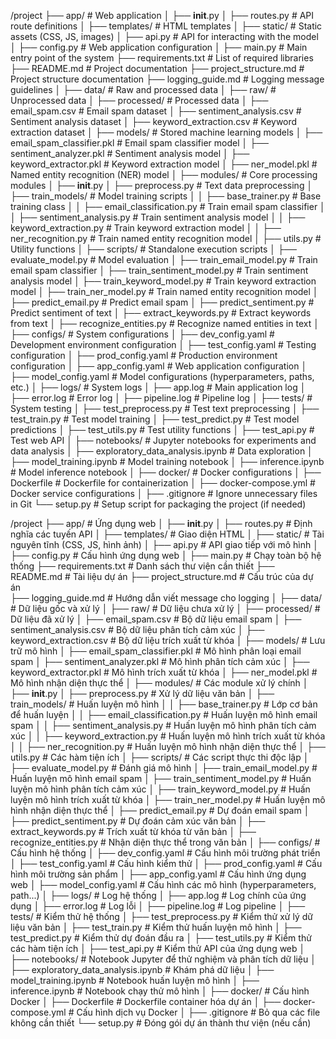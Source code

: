 /project
├── app/                         # Web application
│   ├── __init__.py
│   ├── routes.py                # API route definitions
│   ├── templates/               # HTML templates
│   ├── static/                  # Static assets (CSS, JS, images)
│   ├── api.py                   # API for interacting with the model
│   ├── config.py                # Web application configuration
│
├── main.py                      # Main entry point of the system
├── requirements.txt             # List of required libraries
├── README.md                    # Project documentation
├── project_structure.md         # Project structure documentation
├── logging_guide.md             # Logging message guidelines
│
├── data/                        # Raw and processed data
│   ├── raw/                     # Unprocessed data
│   ├── processed/               # Processed data
│   ├── email_spam.csv           # Email spam dataset
│   ├── sentiment_analysis.csv   # Sentiment analysis dataset
│   ├── keyword_extraction.csv   # Keyword extraction dataset
│
├── models/                      # Stored machine learning models
│   ├── email_spam_classifier.pkl # Email spam classifier model
│   ├── sentiment_analyzer.pkl   # Sentiment analysis model
│   ├── keyword_extractor.pkl    # Keyword extraction model
│   ├── ner_model.pkl            # Named entity recognition (NER) model
│
├── modules/                     # Core processing modules
│   ├── __init__.py
│   ├── preprocess.py            # Text data preprocessing
│   ├── train_models/            # Model training scripts
│   │   ├── base_trainer.py      # Base training class
│   │   ├── email_classification.py # Train email spam classifier
│   │   ├── sentiment_analysis.py   # Train sentiment analysis model
│   │   ├── keyword_extraction.py   # Train keyword extraction model
│   │   ├── ner_recognition.py       # Train named entity recognition model
│   ├── utils.py                 # Utility functions
│
├── scripts/                     # Standalone execution scripts
│   ├── evaluate_model.py        # Model evaluation
│   ├── train_email_model.py     # Train email spam classifier
│   ├── train_sentiment_model.py # Train sentiment analysis model
│   ├── train_keyword_model.py   # Train keyword extraction model
│   ├── train_ner_model.py       # Train named entity recognition model
│   ├── predict_email.py         # Predict email spam
│   ├── predict_sentiment.py     # Predict sentiment of text
│   ├── extract_keywords.py      # Extract keywords from text
│   ├── recognize_entities.py    # Recognize named entities in text
│
├── configs/                     # System configurations
│   ├── dev_config.yaml          # Development environment configuration
│   ├── test_config.yaml         # Testing configuration
│   ├── prod_config.yaml         # Production environment configuration
│   ├── app_config.yaml          # Web application configuration
│   ├── model_config.yaml        # Model configurations (hyperparameters, paths, etc.)
│
├── logs/                        # System logs
│   ├── app.log                  # Main application log
│   ├── error.log                # Error log
│   ├── pipeline.log             # Pipeline log
│
├── tests/                       # System testing
│   ├── test_preprocess.py       # Test text preprocessing
│   ├── test_train.py            # Test model training
│   ├── test_predict.py          # Test model predictions
│   ├── test_utils.py            # Test utility functions
│   ├── test_api.py              # Test web API
│
├── notebooks/                   # Jupyter notebooks for experiments and data analysis
│   ├── exploratory_data_analysis.ipynb  # Data exploration
│   ├── model_training.ipynb             # Model training notebook
│   ├── inference.ipynb                   # Model inference notebook
│
├── docker/                      # Docker configurations
│   ├── Dockerfile               # Dockerfile for containerization
│   ├── docker-compose.yml       # Docker service configurations
│
├── .gitignore                   # Ignore unnecessary files in Git
└── setup.py                     # Setup script for packaging the project (if needed)




/project
├── app/                         # Ứng dụng web
│   ├── __init__.py
│   ├── routes.py                # Định nghĩa các tuyến API
│   ├── templates/               # Giao diện HTML
│   ├── static/                  # Tài nguyên tĩnh (CSS, JS, hình ảnh)
│   ├── api.py                   # API giao tiếp với mô hình
│   ├── config.py                # Cấu hình ứng dụng web
│
├── main.py                      # Chạy toàn bộ hệ thống
├── requirements.txt             # Danh sách thư viện cần thiết
├── README.md                    # Tài liệu dự án
├── project_structure.md         # Cấu trúc của dự án          
├── logging_guide.md             # Hướng dẫn viết message cho logging
│
├── data/                        # Dữ liệu gốc và xử lý
│   ├── raw/                     # Dữ liệu chưa xử lý
│   ├── processed/               # Dữ liệu đã xử lý
│   ├── email_spam.csv           # Bộ dữ liệu email spam
│   ├── sentiment_analysis.csv   # Bộ dữ liệu phân tích cảm xúc
│   ├── keyword_extraction.csv   # Bộ dữ liệu trích xuất từ khóa
│
├── models/                      # Lưu trữ mô hình
│   ├── email_spam_classifier.pkl # Mô hình phân loại email spam
│   ├── sentiment_analyzer.pkl   # Mô hình phân tích cảm xúc
│   ├── keyword_extractor.pkl    # Mô hình trích xuất từ khóa
│   ├── ner_model.pkl            # Mô hình nhận diện thực thể
│
├── modules/                     # Các module xử lý chính
│   ├── __init__.py
│   ├── preprocess.py            # Xử lý dữ liệu văn bản
│   ├── train_models/            # Huấn luyện mô hình
│   │   ├── base_trainer.py      # Lớp cơ bản để huấn luyện 
│   │   ├── email_classification.py # Huấn luyện mô hình email spam
│   │   ├── sentiment_analysis.py   # Huấn luyện mô hình phân tích cảm xúc
│   │   ├── keyword_extraction.py   # Huấn luyện mô hình trích xuất từ khóa
│   │   ├── ner_recognition.py       # Huấn luyện mô hình nhận diện thực thể
│   ├── utils.py                 # Các hàm tiện ích
│
├── scripts/                     # Các script thực thi độc lập
│   ├── evaluate_model.py        # Đánh giá mô hình
│   ├── train_email_model.py     # Huấn luyện mô hình email spam
│   ├── train_sentiment_model.py # Huấn luyện mô hình phân tích cảm xúc
│   ├── train_keyword_model.py   # Huấn luyện mô hình trích xuất từ khóa
│   ├── train_ner_model.py       # Huấn luyện mô hình nhận diện thực thể
│   ├── predict_email.py         # Dự đoán email spam
│   ├── predict_sentiment.py     # Dự đoán cảm xúc văn bản
│   ├── extract_keywords.py      # Trích xuất từ khóa từ văn bản
│   ├── recognize_entities.py    # Nhận diện thực thể trong văn bản
│
├── configs/                     # Cấu hình hệ thống
│   ├── dev_config.yaml          # Cấu hình môi trường phát triển
│   ├── test_config.yaml         # Cấu hình kiểm thử
│   ├── prod_config.yaml         # Cấu hình môi trường sản phẩm
│   ├── app_config.yaml          # Cấu hình ứng dụng web
│   ├── model_config.yaml        # Cấu hình các mô hình (hyperparameters, path...)
│
├── logs/                        # Log hệ thống
│   ├── app.log                  # Log chính của ứng dụng
│   ├── error.log                # Log lỗi
│   ├── pipeline.log             # Log pipeline
│
├── tests/                       # Kiểm thử hệ thống
│   ├── test_preprocess.py          # Kiểm thử xử lý dữ liệu văn bản
│   ├── test_train.py               # Kiểm thử huấn luyện mô hình
│   ├── test_predict.py             # Kiểm thử dự đoán đầu ra
│   ├── test_utils.py               # Kiểm thử các hàm tiện ích
│   ├── test_api.py                 # Kiểm thử API của ứng dụng web
│
├── notebooks/                   # Notebook Jupyter để thử nghiệm và phân tích dữ liệu
│   ├── exploratory_data_analysis.ipynb  # Khám phá dữ liệu
│   ├── model_training.ipynb             # Notebook huấn luyện mô hình
│   ├── inference.ipynb                   # Notebook chạy thử mô hình
│
├── docker/                      # Cấu hình Docker
│   ├── Dockerfile               # Dockerfile container hóa dự án
│   ├── docker-compose.yml       # Cấu hình dịch vụ Docker
│
├── .gitignore                   # Bỏ qua các file không cần thiết
└── setup.py                     # Đóng gói dự án thành thư viện (nếu cần)




